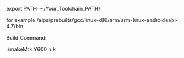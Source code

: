 export PATH=~/Your_Toolchain_PATH/


for example /alps/prebuilts/gcc/linux-x86/arm/arm-linux-androideabi-4.7/bin

Build Command:

./makeMtk Y600 n k
